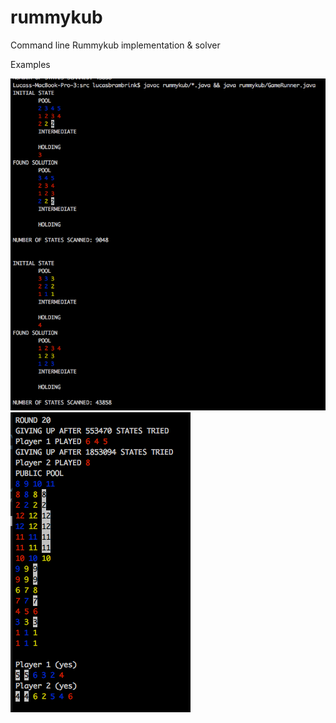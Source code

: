 # rummykub
Command line Rummykub implementation &amp; solver

Examples

![Test example](https://github.com/lucasbrambrink/rummykub/blob/main/screenshots/solver_test_result.png?raw=true)
![Example of 2 player game](https://github.com/lucasbrambrink/rummykub/blob/main/screenshots/intermediate_state.png?raw=true)
